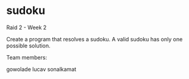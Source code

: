 # sudoku

Raid 2 - Week 2 

Create a program that resolves a sudoku. 
A valid sudoku has only one possible solution.

Team members:

gowolade
lucav
sonalkamat
